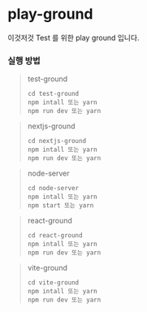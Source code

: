 # play-ground

이것저것 Test 를 위한 play ground 입니다.

### 실행 방법

> test-ground
>
> ```
> cd test-ground
> npm intall 또는 yarn
> npm run dev 또는 yarn
> ```

> nextjs-ground
>
> ```
> cd nextjs-ground
> npm intall 또는 yarn
> npm run dev 또는 yarn
> ```

>node-server
>```
> cd node-server
> npm intall 또는 yarn
> npm start 또는 yarn
>```

>react-ground
>```
> cd react-ground
> npm intall 또는 yarn
> npm run dev 또는 yarn
>```

>vite-ground
>```
> cd vite-ground
> npm intall 또는 yarn
> npm run dev 또는 yarn
>```
